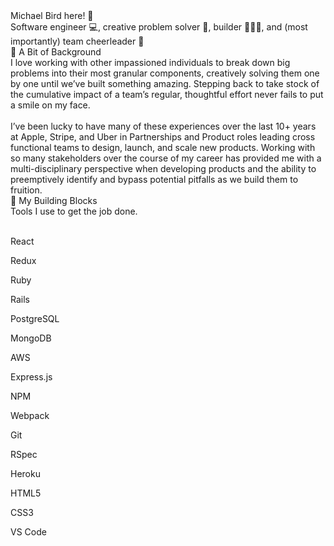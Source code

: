 <!DOCTYPE html>
<html>
<head>
  <link rel="stylesheet" href="https://cdnjs.cloudflare.com/ajax/libs/font-awesome/5.15.3/css/all.min.css">
  <link rel="stylesheet" href="https://cdn.jsdelivr.net/gh/devicons/devicon@v2.15.1/devicon.min.css">
  <link rel="stylesheet" href="css-reset.css">
  <link rel="stylesheet" href="styles.css">
</head>
<body>
    <div class="wrapper">
        <div class="banner">
            <a href="https://www.linkedin.com/in/mibird/" target="_blank"><i class="fab fa-linkedin"></i></a>
        </div>
    </div>
  <div class="greeting">
    Michael Bird here! 🦅
  </div>
<div class="sub-greeting">
    Software engineer 💻, creative problem solver 🧩, builder 👷🏼‍♂️, and (most importantly) team cheerleader 📣
</div>

<div class="section-header">
    🔎 A Bit of Background
</div>
  <div class="section-contents">
    I love working with other impassioned individuals to break down big problems into their most granular components, creatively solving them one by one until we’ve built something amazing. Stepping back to take stock of the cumulative impact of a team’s regular, thoughtful effort never fails to put a smile on my face.
    <br/><br/>
    I’ve been lucky to have many of these experiences over the last 10+ years at Apple, Stripe, and Uber in Partnerships and Product roles leading cross functional teams to design, launch, and scale new products. Working with so many stakeholders over the course of my career has provided me with a multi-disciplinary perspective when developing products and the ability to preemptively identify and bypass potential pitfalls as we build them to fruition. 
</div>

<div class="section-header">
    🧱 My Building Blocks
</div>
  <div class="section-contents">
    Tools I use to get the job done.
    <br/>
    <br/>
    <div class="language-wrapper">
        <div class="language">
            <i class="devicon-react-original colored language language-icon"></i>
            <p>React</p>
        </div>
        <div class="language">
            <i class="devicon-redux-original colored language language-icon"></i>
            <p>Redux</p>
        </div>
        <div class="language">
            <i class="devicon-ruby-plain colored language language-icon"></i>
            <p>Ruby</p>
        </div>
        <div class="language">
            <i class="devicon-rails-plain-wordmark colored language language-icon"></i>
            <p>Rails</p>
        </div>
        <div class="language">
            <i class="devicon-postgresql-plain colored language language-icon"></i>
            <p>PostgreSQL</p>
        </div>
        <div class="language">
            <i class="devicon-mongodb-plain colored language language-icon"></i>
            <p>MongoDB</p>
        </div>
        <div class="language">
            <i class="devicon-amazonwebservices-plain-wordmark colored language language-icon"></i>
            <p>AWS</p>
        </div>
        <div class="language">
            <i class="devicon-express-original colored language language-icon"></i>
            <p>Express.js</p>
        </div>
        <div class="language">
            <i class="devicon-npm-original-wordmark colored language language-icon"></i>
            <p>NPM</p>
        </div>
        <div class="language">
            <i class="devicon-webpack-plain colored language language-icon"></i>
            <p>Webpack</p>
        </div>
        <div class="language">
            <i class="devicon-git-plain colored language language-icon"></i>
            <p>Git</p>
        </div>
        <div class="language">
            <i class="devicon-rspec-original-wordmark colored language language-icon"></i>
            <p>RSpec</p>
        </div>
        <div class="language">
            <i class="devicon-heroku-original colored language language-icon"></i>
            <p>Heroku</p>
        </div>
        <div class="language">
            <i class="devicon-html5-plain-wordmark colored language language-icon"></i>
            <p>HTML5</p>
        </div>
        <div class="language">
            <i class="devicon-css3-plain-wordmark colored language language-icon"></i>
            <p>CSS3</p>
        </div>
        <div class="language">
            <i class="devicon-vscode-plain colored language language-icon"></i>
            <p>VS Code</p>
        </div>
    </div>
</div>

</body>
</html>
